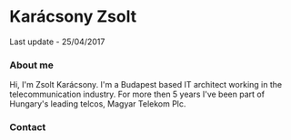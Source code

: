 # Karácsony Zsolt
Last update - 25/04/2017

### About me
Hi, I'm Zsolt Karácsony. I'm a Budapest based IT architect working in the telecommunication industry. For more then 5 years I've been part of Hungary's leading telcos, Magyar Telekom Plc.

### Contact